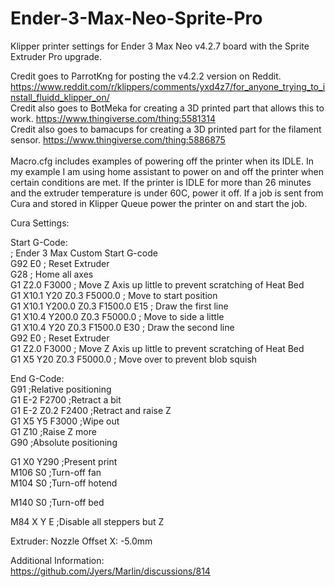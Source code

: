 # Ender-3-Max-Neo-Sprite-Pro
Klipper printer settings for Ender 3 Max Neo v4.2.7 board with the Sprite Extruder Pro upgrade. 

Credit goes to ParrotKng for posting the v4.2.2 version on Reddit. https://www.reddit.com/r/klippers/comments/yxd4z7/for_anyone_trying_to_install_fluidd_klipper_on/ <br />
Credit also goes to BotMeka for creating a 3D printed part that allows this to work. https://www.thingiverse.com/thing:5581314 <br />
Credit also goes to bamacups for creating a 3D printed part for the filament sensor. https://www.thingiverse.com/thing:5886875 <br />
<br />
Macro.cfg includes examples of powering off the printer when its IDLE. In my example I am using home assistant to power on and off the printer when certain conditions are met. If the printer is IDLE for more than 26 minutes and the extruder temperature is under 60C, power it off. If a job is sent from Cura and stored in Klipper Queue power the printer on and start the job. <br />

Cura Settings:<br />

Start G-Code:<br />
; Ender 3 Max Custom Start G-code<br />
G92 E0 ; Reset Extruder<br />
G28 ; Home all axes<br />
G1 Z2.0 F3000 ; Move Z Axis up little to prevent scratching of Heat Bed<br />
G1 X10.1 Y20 Z0.3 F5000.0 ; Move to start position<br />
G1 X10.1 Y200.0 Z0.3 F1500.0 E15 ; Draw the first line<br />
G1 X10.4 Y200.0 Z0.3 F5000.0 ; Move to side a little<br />
G1 X10.4 Y20 Z0.3 F1500.0 E30 ; Draw the second line<br />
G92 E0 ; Reset Extruder<br />
G1 Z2.0 F3000 ; Move Z Axis up little to prevent scratching of Heat Bed<br />
G1 X5 Y20 Z0.3 F5000.0 ; Move over to prevent blob squish<br />

End G-Code:<br />
G91 ;Relative positioning<br />
G1 E-2 F2700 ;Retract a bit<br />
G1 E-2 Z0.2 F2400 ;Retract and raise Z<br />
G1 X5 Y5 F3000 ;Wipe out<br />
G1 Z10 ;Raise Z more<br />
G90 ;Absolute positioning<br />

G1 X0 Y290 ;Present print<br />
M106 S0 ;Turn-off fan<br />
M104 S0 ;Turn-off hotend<br />

M140 S0 ;Turn-off bed<br />

M84 X Y E ;Disable all steppers but Z<br />

Extruder:
Nozzle Offset X: -5.0mm

Additional Information:<br />
https://github.com/Jyers/Marlin/discussions/814<br />
